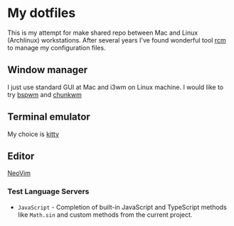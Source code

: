 # My dotfiles

This is my attempt for make shared repo between Mac and Linux (Archlinux) workstations. After several years I've found wonderful
tool [rcm](https://github.com/thoughtbot/rcm) to manage my configuration files.

## Window manager

I just use standard GUI at Mac and i3wm on Linux machine. I would like to try [bspwm](https://github.com/baskerville/bspwm) and
[chunkwm](https://koekeishiya.github.io/chunkwm/)

## Terminal emulator

My choice is [kitty](https://sw.kovidgoyal.net/kitty/)

## Editor

[NeoVim](https://neovim.io/)

### Test Language Servers

* `JavaScript` - Completion of built-in JavaScript and TypeScript methods like `Math.sin` and custom methods from the current project.
